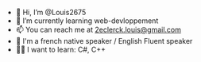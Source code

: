 - 👋 Hi, I’m @Louis2675
- 🌱 I’m currently learning web-devloppement
- 📫 You can reach me at 2eclerck.louis@gmail.com
- 🎤 I'm a french native speaker / English Fluent speaker
- 👨‍💻 I want to learn: C#, C++
